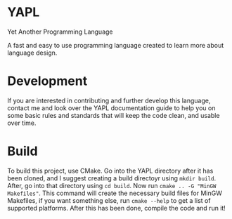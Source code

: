 # YAPL
Yet Another Programming Language

A fast and easy to use programming language created to learn more about language design.

# Development 
If you are interested in contributing and further develop this language, contact me and look over the YAPL documentation guide
to help you on some basic rules and standards that will keep the code clean, and usable over time.

# Build
To build this project, use CMake. Go into the YAPL directory after it has been cloned, and I suggest creating a build directoyr using `mkdir build`. 
After, go into that directory using `cd build`. Now run `cmake .. -G "MinGW Makefiles"`. This command will create the necessary build files for MinGW 
Makefiles, if you want something else, run `cmake --help` to get a list of supported platforms. After this has been done, compile the code and run it!
